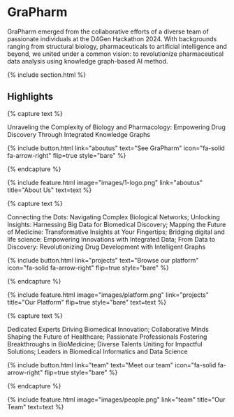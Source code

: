 ---
---

# GraPharm

GraPharm emerged from the collaborative efforts of a diverse team of passionate individuals at the D4Gen Hackathon 2024. With backgrounds ranging from structural biology, pharmaceuticals to artificial intelligence and beyond, we united under a common vision: to revolutionize pharmaceutical data analysis using knowledge graph-based AI method.

{% include section.html %}

## Highlights

{% capture text %}

Unraveling the Complexity of Biology and Pharmacology: Empowering Drug Discovery Through Integrated Knowledge Graphs

{%
  include button.html
  link="aboutus"
  text="See GraPharm"
  icon="fa-solid fa-arrow-right"
  flip=true
  style="bare"
%}

{% endcapture %}

{%
  include feature.html
  image="images/1-logo.png"
  link="aboutus"
  title="About Us"
  text=text
%}

{% capture text %}

Connecting the Dots: Navigating Complex Biological Networks; 
Unlocking Insights: Harnessing Big Data for Biomedical Discovery; 
Mapping the Future of Medicine: Transformative Insights at Your Fingertips; 
Bridging digital and life science: Empowering Innovations with Integrated Data; 
From Data to Discovery: Revolutionizing Drug Development with Intelligent Graphs

{%
  include button.html
  link="projects"
  text="Browse our platform"
  icon="fa-solid fa-arrow-right"
  flip=true
  style="bare"
%}

{% endcapture %}

{%
  include feature.html
  image="images/platform.png"
  link="projects"
  title="Our Platform"
  flip=true
  style="bare"
  text=text
%}

{% capture text %}

Dedicated Experts Driving Biomedical Innovation;
Collaborative Minds Shaping the Future of Healthcare;
Passionate Professionals Fostering Breakthroughs in BioMedicine;
Diverse Talents Uniting for Impactful Solutions;
Leaders in Biomedical Informatics and Data Science

{%
  include button.html
  link="team"
  text="Meet our team"
  icon="fa-solid fa-arrow-right"
  flip=true
  style="bare"
%}

{% endcapture %}

{%
  include feature.html
  image="images/people.png"
  link="team"
  title="Our Team"
  text=text
%}
